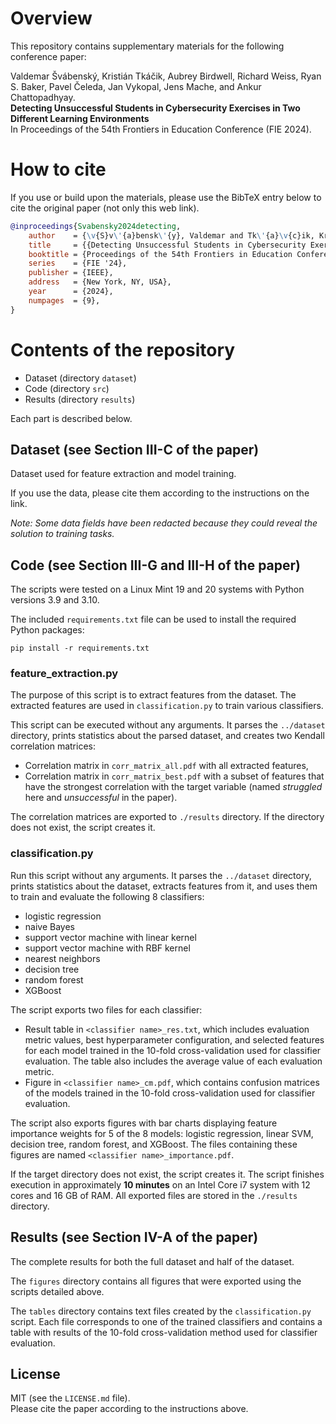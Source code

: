 # Overview

This repository contains supplementary materials for the following conference paper:

Valdemar Švábenský, Kristián Tkáčik, Aubrey Birdwell, Richard Weiss, Ryan S. Baker, Pavel Čeleda, Jan Vykopal, Jens Mache, and Ankur Chattopadhyay.\
**Detecting Unsuccessful Students in Cybersecurity Exercises in Two Different Learning Environments**\
In Proceedings of the 54th Frontiers in Education Conference (FIE 2024).

# How to cite

If you use or build upon the materials, please use the BibTeX entry below to cite the original paper (not only this web link).

```bibtex
@inproceedings{Svabensky2024detecting,
    author    = {\v{S}v\'{a}bensk\'{y}, Valdemar and Tk\'{a}\v{c}ik, Kristi\'{a}n and Birdwell, Aubrey and Weiss, Richard and Baker, Ryan S. and \v{C}eleda, Pavel and Vykopal, Jan and Mache, Jens and Chattopadhyay, Ankur},
    title     = {{Detecting Unsuccessful Students in Cybersecurity Exercises in Two Different Learning Environments}},
    booktitle = {Proceedings of the 54th Frontiers in Education Conference},
    series    = {FIE '24},
    publisher = {IEEE},
    address   = {New York, NY, USA},
    year      = {2024},
    numpages  = {9},
}
```

# Contents of the repository

* Dataset (directory ``dataset``)
* Code (directory ``src``)
* Results (directory ``results``)

Each part is described below.

## Dataset (see Section III-C of the paper)

Dataset used for feature extraction and model training.

If you use the data, please cite them according to the instructions on the link.

*Note: Some data fields have been redacted because they could reveal the solution to training tasks.*

## Code (see Section III-G and III-H of the paper)

The scripts were tested on a Linux Mint 19 and 20 systems with Python versions 3.9 and 3.10.

The included `requirements.txt` file can be used to install the required Python packages:

```commandline
pip install -r requirements.txt
```

### feature_extraction.py

The purpose of this script is to extract features from the dataset. The extracted features are used in `classification.py` to train various classifiers.

This script can be executed without any arguments. It parses the `../dataset` directory, prints statistics about the parsed dataset, and creates two Kendall correlation matrices:

* Correlation matrix in `corr_matrix_all.pdf` with all extracted features,
* Correlation matrix in `corr_matrix_best.pdf` with a subset of features that have the strongest correlation with the target variable (named *struggled* here and *unsuccessful* in the paper).

The correlation matrices are exported to `./results` directory. If the directory does not exist, the script creates it.

### classification.py

Run this script without any arguments. It parses the `../dataset` directory, prints statistics about the dataset, extracts features from it, and uses them to train and evaluate the following 8 classifiers:

* logistic regression
* naive Bayes
* support vector machine with linear kernel
* support vector machine with RBF kernel
* nearest neighbors
* decision tree
* random forest
* XGBoost

The script exports two files for each classifier:

* Result table in `<classifier name>_res.txt`, which includes evaluation metric values, best hyperparameter configuration, and selected features for each model trained in the 10-fold cross-validation used for classifier evaluation. The table also includes the average value of each evaluation metric.
* Figure in `<classifier name>_cm.pdf`, which contains confusion matrices of the models trained in the 10-fold cross-validation used for classifier evaluation.

The script also exports figures with bar charts displaying feature importance weights for 5 of the 8 models: logistic regression, linear SVM, decision tree, random forest, and XGBoost. The files containing these figures are named `<classifier name>_importance.pdf`.

If the target directory does not exist, the script creates it. The script finishes execution in approximately **10 minutes** on an Intel Core i7 system with 12 cores and 16 GB of RAM. All exported files are stored in the `./results` directory.

## Results (see Section IV-A of the paper)

The complete results for both the full dataset and half of the dataset.

The `figures` directory contains all figures that were exported using the scripts detailed above.

The `tables` directory contains text files created by the `classification.py` script. Each file corresponds to one of the trained classifiers and contains a table with results of the 10-fold cross-validation method used for classifier evaluation.

## License

MIT (see the `LICENSE.md` file).\
Please cite the paper according to the instructions above.
